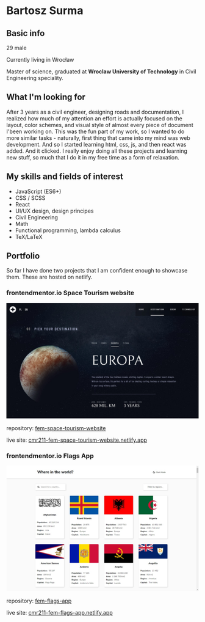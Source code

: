 # Bartosz Surma

## Basic info

29 male

Currently living in Wrocław

Master of science, graduated at __Wroclaw University of Technology__ in Civil Engineering speciality. 

## What I'm looking for

After 3 years as a civil engineer, designing roads and documentation, I realized how much of my attention an effort is actually focused on the layout, color schemes, and visual style of almost every piece of document I'been working on. This was the fun part of my work, so I wanted to do more similar tasks - naturally, first thing that came into my mind was web development. And so I started learning html, css, js, and then react was added. And it clicked. I really enjoy doing all these projects and learning new stuff, so much that I do it in my free time as a form of relaxation. 

## My skills and fields of interest

- JavaScript (ES6+)
- CSS / SCSS
- React
- UI/UX design, design principes
- Civil Engineering
- Math
- Functional programming, lambda calculus
- TeX/LaTeX

## Portfolio

So far I have done two projects that I am confident enough to showcase them. These are hosted on netlify.

### frontendmentor.io Space Tourism website

![](https://github.com/CMR211/fem-space-tourism-website/blob/e3a37fc0f4bf514d5c92c4c74794170538431ab4/screenshots/desktop-destination.png?raw=true)

repository: [fem-space-tourism-website](https://www.github.com/cmr211/fem-space-tourism-website)

live site: [cmr211-fem-space-tourism-website.netlify.app](https://cmr211-fem-space-tourism-website.netlify.app/)

### frontendmentor.io Flags App

![](https://github.com/CMR211/fem-flags-app/blob/master/screenshots/light-home.png?raw=true)

repository: [fem-flags-app](https://www.github.com/cmr211/fem-flags-app)

live site: [cmr211-fem-flags-app.netlify.app](https://cmr211-fem-flags-app.netlify.app/)

